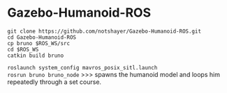 # Gazebo-Humanoid-ROS


`git clone https://github.com/notshayer/Gazebo-Humanoid-ROS.git` <br />
`cd Gazebo-Humanoid-ROS` <br />
`cp bruno $ROS_WS/src` <br />
`cd $ROS_WS` <br />
`catkin build bruno` <br />

`roslaunch system_config mavros_posix_sitl.launch` <br />
`rosrun bruno bruno_node`  >>>  spawns the humanoid model and loops him repeatedly through a set course.
